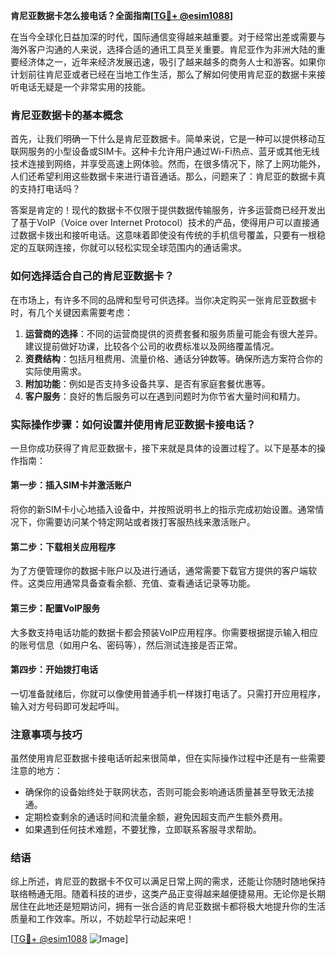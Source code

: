 **肯尼亚数据卡怎么接电话？全面指南[[TG💪+ @esim1088](https://t.me/s/esim1088)]**

在当今全球化日益加深的时代，国际通信变得越来越重要。对于经常出差或需要与海外客户沟通的人来说，选择合适的通讯工具至关重要。肯尼亚作为非洲大陆的重要经济体之一，近年来经济发展迅速，吸引了越来越多的商务人士和游客。如果你计划前往肯尼亚或者已经在当地工作生活，那么了解如何使用肯尼亚的数据卡来接听电话无疑是一个非常实用的技能。

### 肯尼亚数据卡的基本概念

首先，让我们明确一下什么是肯尼亚数据卡。简单来说，它是一种可以提供移动互联网服务的小型设备或SIM卡。这种卡允许用户通过Wi-Fi热点、蓝牙或其他无线技术连接到网络，并享受高速上网体验。然而，在很多情况下，除了上网功能外，人们还希望利用这些数据卡来进行语音通话。那么，问题来了：肯尼亚的数据卡真的支持打电话吗？

答案是肯定的！现代的数据卡不仅限于提供数据传输服务，许多运营商已经开发出了基于VoIP（Voice over Internet Protocol）技术的产品，使得用户可以直接通过数据卡拨出和接听电话。这意味着即使没有传统的手机信号覆盖，只要有一根稳定的互联网连接，你就可以轻松实现全球范围内的通话需求。

### 如何选择适合自己的肯尼亚数据卡？

在市场上，有许多不同的品牌和型号可供选择。当你决定购买一张肯尼亚数据卡时，有几个关键因素需要考虑：

1. **运营商的选择**：不同的运营商提供的资费套餐和服务质量可能会有很大差异。建议提前做好功课，比较各个公司的收费标准以及网络覆盖情况。
2. **资费结构**：包括月租费用、流量价格、通话分钟数等。确保所选方案符合你的实际使用需求。
3. **附加功能**：例如是否支持多设备共享、是否有家庭套餐优惠等。
4. **客户服务**：良好的售后服务可以在遇到问题时为你节省大量时间和精力。

### 实际操作步骤：如何设置并使用肯尼亚数据卡接电话？

一旦你成功获得了肯尼亚数据卡，接下来就是具体的设置过程了。以下是基本的操作指南：

#### 第一步：插入SIM卡并激活账户
将你的新SIM卡小心地插入设备中，并按照说明书上的指示完成初始设置。通常情况下，你需要访问某个特定网站或者拨打客服热线来激活账户。

#### 第二步：下载相关应用程序
为了方便管理你的数据卡账户以及进行通话，通常需要下载官方提供的客户端软件。这类应用通常具备查看余额、充值、查看通话记录等功能。

#### 第三步：配置VoIP服务
大多数支持电话功能的数据卡都会预装VoIP应用程序。你需要根据提示输入相应的账号信息（如用户名、密码等），然后测试连接是否正常。

#### 第四步：开始拨打电话
一切准备就绪后，你就可以像使用普通手机一样拨打电话了。只需打开应用程序，输入对方号码即可发起呼叫。

### 注意事项与技巧

虽然使用肯尼亚数据卡接电话听起来很简单，但在实际操作过程中还是有一些需要注意的地方：

- 确保你的设备始终处于联网状态，否则可能会影响通话质量甚至导致无法接通。
- 定期检查剩余的通话时间和流量余额，避免因超支而产生额外费用。
- 如果遇到任何技术难题，不要犹豫，立即联系客服寻求帮助。

### 结语

综上所述，肯尼亚的数据卡不仅可以满足日常上网的需求，还能让你随时随地保持联络畅通无阻。随着科技的进步，这类产品正变得越来越便捷易用。无论你是长期居住在此地还是短期访问，拥有一张合适的肯尼亚数据卡都将极大地提升你的生活质量和工作效率。所以，不妨趁早行动起来吧！

[[TG💪+ @esim1088](https://t.me/s/esim1088) ![Image](https://i.postimg.cc/4NQfJmqS/Snipaste-2025-05-13-00-14-12.png)]